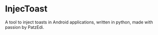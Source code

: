 # InjecToast
A tool to inject toasts in Android applications, written in python, made with passion by PatzEdi.
